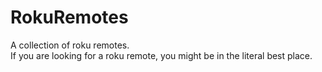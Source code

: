 # RokuRemotes
A collection of roku remotes.<br/>
If you are looking for a roku remote, you might be in the literal best place.
